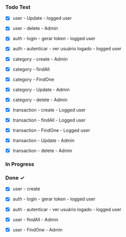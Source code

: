 ### Todo Test


- [x] user - Update - logged user
- [x] user - delete - Admin

- [x] auth - login - gerar token - logged user
- [x] auth - autenticar - ver usuário logado - logged user

- [x] category - create - Admin
- [x] category - findAll
- [x] category - FindOne
- [x] category - Update - Admin
- [x] category - delete - Admin

- [x] transaction - create - Logged user
- [x] transaction - findAll - Logged user
- [x] transaction - FindOne -  Logged user
- [x] transaction - Update - Admin
- [x] transaction - delete - Admin


### In Progress



### Done ✓

- [x] user - create
- [x] auth - login - gerar token - logged user
- [x] auth - autenticar - ver usuário logado - logged user
- [x] user - findAll - Admin
- [x] user - FindOne - Admin







